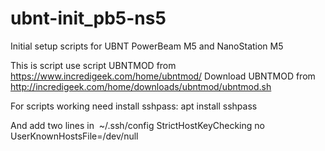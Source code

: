 # ubnt-init_pb5-ns5
Initial setup scripts for UBNT PowerBeam M5 and NanoStation M5

This is script use script UBNTMOD from https://www.incredigeek.com/home/ubntmod/
Download UBNTMOD from http://incredigeek.com/home/downloads/ubntmod/ubntmod.sh

For scripts working need install sshpass:
apt install sshpass

And add two lines in  ~/.ssh/config
StrictHostKeyChecking no
UserKnownHostsFile=/dev/null
